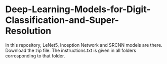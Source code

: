 # Deep-Learning-Models-for-Digit-Classification-and-Super-Resolution
In this repository, LeNet5, Inception Network and SRCNN models are there. Download the zip file. The instructions.txt is given in all folders corrosponding to that folder.
